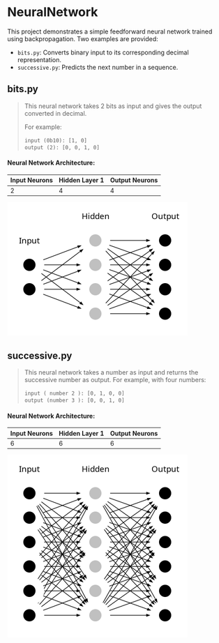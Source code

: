 # NeuralNetwork
This project demonstrates a simple feedforward neural network trained using backpropagation. Two examples are provided:  
- `bits.py`: Converts binary input to its corresponding decimal representation.  
- `successive.py`: Predicts the next number in a sequence.  


## bits.py

> This neural network takes 2 bits as input and gives the output converted in decimal.
>
> For example:
> ```
> input (0b10): [1, 0]
> output (2): [0, 0, 1, 0]
> ```


#### Neural Network Architecture:
| Input Neurons | Hidden Layer 1 | Output Neurons |
|-------------|----------------|--------------|
| 2 | 4 |  4 |

![neural network visualization](./imgs/bits.png)


## successive.py
> This neural network takes a number as input and returns the successive number as output.
> For example, with four numbers:
> ```
> input ( number 2 ): [0, 1, 0, 0]
> output (number 3 ): [0, 0, 1, 0]
> ```

#### Neural Network Architecture:
| Input Neurons | Hidden Layer 1 | Output Neurons |
|-------------|----------------|--------------|
| 6 | 6 | 6 |

![neural network visualization](./imgs/successive.png)


